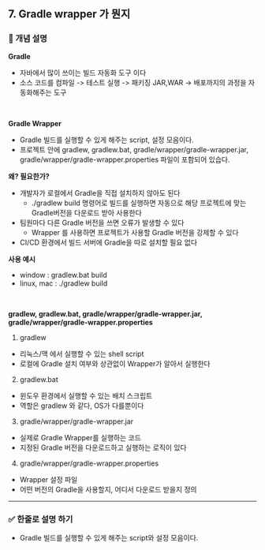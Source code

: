 ## 7. Gradle wrapper 가 뭔지

### 🧠 개념 설명
**Gradle**
- 자바에서 많이 쓰이는 빌드 자동화 도구 이다
- 소스 코드를 컴파일 -> 테스트 실행 -> 패키징 JAR,WAR -> 배포까지의 과정을 자동화해주는 도구

<br/>

**Gradle Wrapper**
- Gradle 빌드를 실행할 수 있게 해주는 script, 설정 모음이다.
- 프로젝트 안에 gradlew, gradlew.bat, gradle/wrapper/gradle-wrapper.jar, gradle/wrapper/gradle-wrapper.properties 파일이 포함되어 있습다.


**왜? 필요한가?**
- 개발자가 로컬에서 Gradle을 직접 설치하지 않아도 된다
  - ./gradlew build 명령어로 빌드를 실행하면 자동으로 해당 프로젝트에 맞는 Gradle버전을 다운로드 받아 사용한다
- 팀원마다 다른 Gradle 버전을 쓰면 오류가 발생할 수 있다
  - Wrapper 를 사용하면 프로젝트가 사용할 Gradle 버전을 강제할 수 있다
- CI/CD 환경에서 빌드 서버에 Gradle을 따로 설치할 필요 없다


**사용 예시**
- window : gradlew.bat build
- linux, mac : ./gradlew build

<br/>

**gradlew, gradlew.bat, gradle/wrapper/gradle-wrapper.jar, gradle/wrapper/gradle-wrapper.properties**

1. gradlew
  - 리눅스/맥 에서 실행할 수 있는 shell script
  - 로컬에 Gradle 설치 여부와 상관없이 Wrapper가 알아서 실행한다
 
2. gradlew.bat
  - 윈도우 환경에서 실행할 수 있는 배치 스크립트
  - 역할은 gradlew 와 같다, OS가 다를뿐이다
  
3. gradle/wrapper/gradle-wrapper.jar
  - 실제로 Gradle Wrapper를 실행하는 코드
  - 지정된 Gradle 버전을 다운로드하고 실행하는 로직이 있다

4. gradle/wrapper/gradle-wrapper.properties
  - Wrapper 설정 파일
  - 어떤 버전의 Gradle을 사용할지, 어디서 다운로드 받을지 정의

---
### ✅ 한줄로 설명 하기
- Gradle 빌드를 실행할 수 있게 해주는 script와 설정 모음이다.
